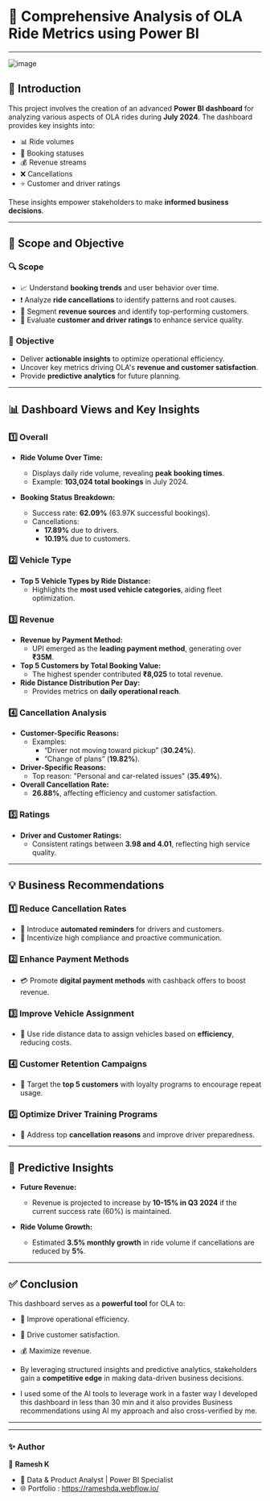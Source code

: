 # 🚖 **Comprehensive Analysis of OLA Ride Metrics using Power BI**  

---
![image](https://github.com/user-attachments/assets/d731798d-94ae-4b1e-96e1-37a83f9d9fc0)


## 📝 **Introduction**  
This project involves the creation of an advanced **Power BI dashboard** for analyzing various aspects of OLA rides during **July 2024**. The dashboard provides key insights into:  
- 📊 Ride volumes  
- 📌 Booking statuses  
- 💰 Revenue streams  
- ❌ Cancellations  
- ⭐ Customer and driver ratings  

These insights empower stakeholders to make **informed business decisions**.  

---

## 🎯 **Scope and Objective**  

### 🔍 **Scope**  
- 📈 Understand **booking trends** and user behavior over time.  
- ❗ Analyze **ride cancellations** to identify patterns and root causes.  
- 💸 Segment **revenue sources** and identify top-performing customers.  
- 🌟 Evaluate **customer and driver ratings** to enhance service quality.  

### 🥅 **Objective**  
- Deliver **actionable insights** to optimize operational efficiency.  
- Uncover key metrics driving OLA's **revenue and customer satisfaction**.  
- Provide **predictive analytics** for future planning.  

---

## 📊 **Dashboard Views and Key Insights**  

### 1️⃣ **Overall**  
- **Ride Volume Over Time:**  
  - Displays daily ride volume, revealing **peak booking times**.  
  - Example: **103,024 total bookings** in July 2024.  

- **Booking Status Breakdown:**  
  - Success rate: **62.09%** (63.97K successful bookings).  
  - Cancellations:  
    - **17.89%** due to drivers.  
    - **10.19%** due to customers.  

### 2️⃣ **Vehicle Type**  
- **Top 5 Vehicle Types by Ride Distance:**  
  - Highlights the **most used vehicle categories**, aiding fleet optimization.  

### 3️⃣ **Revenue**  
- **Revenue by Payment Method:**  
  - UPI emerged as the **leading payment method**, generating over **₹35M**.  
- **Top 5 Customers by Total Booking Value:**  
  - The highest spender contributed **₹8,025** to total revenue.  
- **Ride Distance Distribution Per Day:**  
  - Provides metrics on **daily operational reach**.  

### 4️⃣ **Cancellation Analysis**  
- **Customer-Specific Reasons:**  
  - Examples:  
    - “Driver not moving toward pickup” (**30.24%**).  
    - “Change of plans” (**19.82%**).  
- **Driver-Specific Reasons:**  
  - Top reason: "Personal and car-related issues" (**35.49%**).  
- **Overall Cancellation Rate:**  
  - **26.88%**, affecting efficiency and customer satisfaction.  

### 5️⃣ **Ratings**  
- **Driver and Customer Ratings:**  
  - Consistent ratings between **3.98 and 4.01**, reflecting high service quality.  

---

## 💡 **Business Recommendations**  

### 1️⃣ **Reduce Cancellation Rates**  
- 🔔 Introduce **automated reminders** for drivers and customers.  
- 💪 Incentivize high compliance and proactive communication.  

### 2️⃣ **Enhance Payment Methods**  
- 💳 Promote **digital payment methods** with cashback offers to boost revenue.  

### 3️⃣ **Improve Vehicle Assignment**  
- 🚗 Use ride distance data to assign vehicles based on **efficiency**, reducing costs.  

### 4️⃣ **Customer Retention Campaigns**  
- 🎁 Target the **top 5 customers** with loyalty programs to encourage repeat usage.  

### 5️⃣ **Optimize Driver Training Programs**  
- 📘 Address top **cancellation reasons** and improve driver preparedness.  

---

## 🔮 **Predictive Insights**  

- **Future Revenue:**  
  - Revenue is projected to increase by **10-15% in Q3 2024** if the current success rate (60%) is maintained.  

- **Ride Volume Growth:**  
  - Estimated **3.5% monthly growth** in ride volume if cancellations are reduced by **5%**.  

---

## ✅ **Conclusion**  
This dashboard serves as a **powerful tool** for OLA to:  
- 🚀 Improve operational efficiency.  
- 🌟 Drive customer satisfaction.  
- 💰 Maximize revenue.  

- By leveraging structured insights and predictive analytics, stakeholders gain a **competitive edge** in making data-driven business decisions.<br>
- I used some of the AI tools to leverage work in a faster way I developed this dashboard in less than 30 min and it also provides Business recommendations using AI my approach and also cross-verified by me.

---


---

### ✨ **Author**  
👤 **Ramesh K**  
- 💼 Data & Product Analyst | Power BI Specialist  
- 🌐 Portfolio : https://rameshda.webflow.io/

